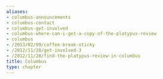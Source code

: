 ```yaml
---
aliases:
- columbus-announcements
- columbus-contact
- columbus-get-involved
- columbus-where-can-i-get-a-copy-of-the-platypus-review
- columbus
- /2013/02/09/coffee-break-sticky
- /2012/11/28/get-involved-3
- /2012/11/28/find-the-platypus-review-in-columbus
title: Columbus
type: chapter
---
```

